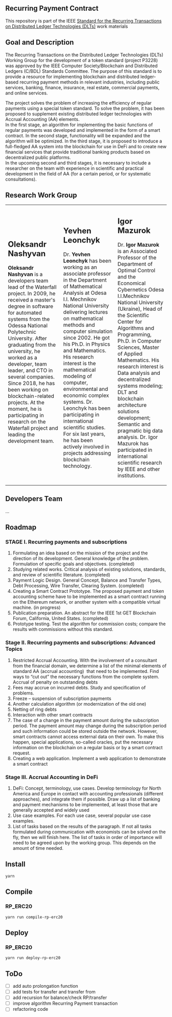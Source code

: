 ## Recurring Payment Contract

This repository is part of the IEEE [Standard for the Recurring Transactions on Distributed Ledger Technologies (DLTs)](https://opensource.ieee.org/oscom/official-project-requests/-/issues/15) work materials

## Goal and Description

The Recurring Transactions on the Distributed Ledger Technologies (DLTs) Working Group for the development of a token standard (project P3228) was approved by the IEEE Computer Society/Blockchain and Distributed Ledgers (C/BDL) Standards Committee. The purpose of this standard is to provide a resource for implementing blockchain and distributed ledger-based recurring payment methods in relevant industries, including public services, banking, finance, insurance, real estate, commercial payments, and online services.  

The project solves the problem of increasing the efficiency of regular payments using a special token standard. To solve the problem, it has been proposed to supplement existing distributed ledger technologies with Accrual Accounting (AA) elements.  
In the first stage, an algorithm for implementing the basic functions of regular payments was developed and implemented in the form of a smart contract. In the second stage, functionality will be expanded and the algorithm will be optimized. In the third stage, it is proposed to introduce a full-fledged AA system into the blockchain for use in DeFi and to create new financial services that provide traditional banking products based on decentralized public platforms.  
In the upcoming second and third stages, it is necessary to include a researcher on the team with experience in scientific and practical development in the field of AA (for a certain period, or for systematic consultations).   

## Research Work Group

<table><tbody><tr><td><h2>Oleksandr Nashyvan&nbsp;</h2><p><strong>Oleksandr Nashyvan</strong> is a developers team lead of the Waterfall project. In 2009, he received a master's degree in software for automated systems from the Odessa National Polytechnic University. After graduating from the university, he worked as a developer, team leader, and CTO in several companies. Since 2018, he has been working on blockchain-related projects. At the moment, he is participating in research on the Waterfall project and leading the development team.</p><p>&nbsp;</p></td><td><h2>Yevhen Leonchyk</h2><p>Dr.<strong> Yevhen Leonchyk</strong> has been working as an associate professor in the Department of Mathematical Analysis at Odesa I.I. Mechnikov National University delivering lectures on mathematical methods and computer simulation since 2002. He got his Ph.D. in Physics and Mathematics. His research interest is the mathematical modeling of computer, environmental and economic complex systems. Dr. Leonchyk has been participating in international scientific studies. For six last years, he has been actively involved in projects addressing blockchain technology.</p></td><td><h2>Igor Mazurok</h2><p>Dr.<strong> Igor Mazurok</strong> is an Associated Professor of the Department of Optimal Control and the Economical Cybernetics Odesa I.I.Mechnikov National University (Ukraine), Head of the Scientific Center for Algorithms and Programming, Ph.D. in Computer Sciences, Master of Applied Mathematics. His research interest is Data analysis and decentralized systems modeling; DLT and blockchain architecture solutions development; Semantic and pragmatic big data analysis. Dr. Igor Mazurok has participated in international scientific research by IEEE and other institutions.</p></td></tr></tbody></table>

## Developers Team

…

## Roadmap

### STAGE I. Recurring payments and subscriptions

1.  Formulating an idea based on the mission of the project and the direction of its development. General knowledge of the problem. Formulation of specific goals and objectives. (completed)
2.  Studying related works. Critical analysis of existing solutions, standards, and review of scientific literature. (completed)
3.  Payment Logic Design. General Concept, Balance and Transfer Types, Debt Processing, Wire Transfer, Clearing System. (completed)
4.  Creating a Smart Contract Prototype. The proposed payment and token accounting scheme have to be implemented as a smart contract running on the Ethereum network, or another system with a compatible virtual machine. (in progress)
5.  Publication preparation. An abstract for the IEEE 1st GET Blockchain Forum, California, United States. (completed)
6.  Prototype testing. Test the algorithm for commission costs; compare the results with commissions without this standard.

### Stage II. Recurring payments and subscriptions: Advanced Topics

1.  Restricted Accrual Accounting. With the involvement of a consultant from the financial domain, we determine a list of the minimal elements of standard AA (accrual accounting)  that need to be implemented. Find ways to “cut out” the necessary functions from the complete system. Accrual of penalty on outstanding debts
2.  Fees may accrue on incurred debts. Study and specification of problems. 
3.  Freeze – suspension of subscription payments
4.  Another calculation algorithm (or modernization of the old one)
5.  Netting of ring debts
6.  Interaction with other smart contracts
7.  The case of a change in the payment amount during the subscription period. The payment amount may change during the subscription period and such information could be stored outside the network. However, smart contracts cannot access external data on their own. To make this happen, special applications, so-called oracles, put the necessary information on the blockchain on a regular basis or by a smart contract request.
8.  Creating a web application. Implement a web application to demonstrate a smart contract

### Stage III. Accrual Accounting in DeFi

1.  DeFi: Concept, terminology, use cases. Develop terminology for North America and Europe in contact with accounting professionals (different approaches), and integrate them if possible. Draw up a list of banking and payment mechanisms to be implemented, at least those that are generally accepted and widely used
2.  Use case examples. For each use case, several popular use case examples.
3.  List of tasks based on the results of the paragraph. If not all tasks formulated during communication with economists can be solved on the fly, then we will finish here. The list of tasks in order of importance will need to be agreed upon by the working group. This depends on the amount of time needed.

## Install

`yarn`

## Compile

### RP\_ERC20

`yarn run compile-rp-erc20`

## Deploy

### RP\_ERC20

`yarn run deploy-rp-erc20`

## ToDo

*   [ ] add auto prolongation function
*   [ ] add tests for transfer and transfer from
*   [ ] add recursion for balance/check RP/transfer
*   [ ] improve algorithm Recurring Payment transaction
*   [ ] refactoring code
